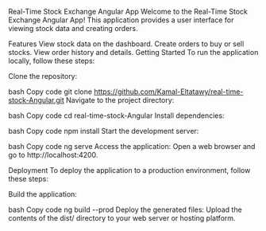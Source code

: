 Real-Time Stock Exchange Angular App
Welcome to the Real-Time Stock Exchange Angular App! This application provides a user interface for viewing  stock data and creating orders.

Features
View  stock data on the dashboard.
Create orders to buy or sell stocks.
View order history and details.
Getting Started
To run the application locally, follow these steps:

Clone the repository:

bash
Copy code
git clone https://github.com/Kamal-Eltatawy/real-time-stock-Angular.git
Navigate to the project directory:

bash
Copy code
cd real-time-stock-Angular
Install dependencies:

bash
Copy code
npm install
Start the development server:

bash
Copy code
ng serve
Access the application:
Open a web browser and go to http://localhost:4200.

Deployment
To deploy the application to a production environment, follow these steps:

Build the application:

bash
Copy code
ng build --prod
Deploy the generated files:
Upload the contents of the dist/ directory to your web server or hosting platform.

